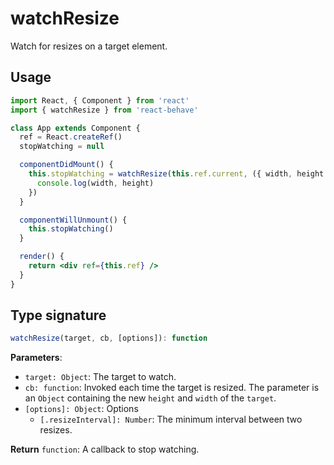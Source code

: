 # watchResize

Watch for resizes on a target element.

## Usage

```jsx
import React, { Component } from 'react'
import { watchResize } from 'react-behave'

class App extends Component {
  ref = React.createRef()
  stopWatching = null

  componentDidMount() {
    this.stopWatching = watchResize(this.ref.current, ({ width, height }) => {
      console.log(width, height)
    })
  }

  componentWillUnmount() {
    this.stopWatching()
  }

  render() {
    return <div ref={this.ref} />
  }
}
```

## Type signature

```js
watchResize(target, cb, [options]): function
```

**Parameters**:

- `target: Object`: The target to watch.
- `cb: function`: Invoked each time the target is resized. The parameter is an `Object` containing the new `height` and `width` of the `target`.
- `[options]: Object`: Options
  - `[.resizeInterval]: Number`: The minimum interval between two resizes.

**Return** `function`: A callback to stop watching.
